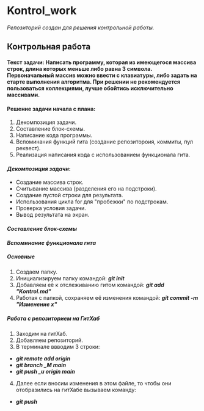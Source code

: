 # Kontrol_work
*Репозиторий создан для решения контрольной работы.*

## Контрольная работа

#### Текст задачи: Написать программу, которая из имеющегося массива строк, длина которых меньше либо равна 3 символа. Первоначальный массив можно ввести с клавиатуры, либо задать на старте выполнения алгоритма. При решении не рекомендуется пользоваться коллекциями, лучше обойтись исключительно массивами.

#### Решение задачи начала с плана:
1. Декомпозиция задачи.
2. Составление блок-схемы.
3. Написание кода программы.
3. Вспоминания функций гита (создание репозитороия, коммиты, пул реквест).
4. Реализация написания кода с использованием функционала гита.

#### *Декомпозиция задачи*:
* Создание массива строк.
* Считывание массива (разделения его на подстроки).
* Создание пустой строки для результата.
* Использования цикла for для "пробежки" по подстрокам.
* Проверка условия задачи.
* Вывод результата на экран.

#### *Составление блок-схемы*


#### *Вспоминание функционала гита*
##### Основные
1. Создаем папку.
2. Инициализируем папку командой: _**git init**_
3. Добавляем её к отслеживанию гитом командой: _**git add "Kontrol.md"**_
4. Работая с папкой, сохраняем её изменения командой: _**git commit -m "Изменение x"**_

##### Работа с репозиторием на ГитХаб

1. Заходим на гитХаб.
2. Добавляем репозиторий.
3. В терминале ввводим 3 строки:
* _**git remote add origin**_
* _**git branch _M main**_
* _**git push _u origin main**_

4. Далее если вносим изменения в этом файле, то чтобы они отобразились на гитХабе вызываем команду:
* _**git push**_
